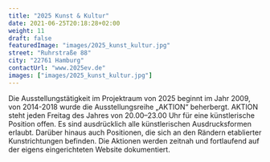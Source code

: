 ```yaml
---
title: "2025 Kunst & Kultur"
date: 2021-06-25T20:18:28+02:00
weight: 11
draft: false
featuredImage: "images/2025_kunst_kultur.jpg"
street: "Ruhrstraße 88"
city: "22761 Hamburg"
contactUrl: "www.2025ev.de"
images: ["images/2025_kunst_kultur.jpg"]
---
```


Die Ausstellungstätigkeit im Projektraum von 2025 beginnt im Jahr 2009, von 2014-2018 wurde die Ausstellungsreihe „AKTION“ beherbergt. AKTION
steht jeden Freitag des Jahres von 20.00–23.00 Uhr für eine künstlerische Position offen. Es sind ausdrücklich alle künstlerischen Ausdrucksformen
erlaubt. Darüber hinaus auch Positionen, die sich an den Rändern etablierter Kunstrichtungen befinden. Die Aktionen werden zeitnah und fortlaufend
auf der eigens eingerichteten Website dokumentiert.
